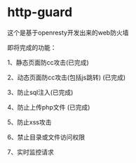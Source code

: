 http-guard
==========

这个是基于openresty开发出来的web防火墙

即将完成的功能：

1、静态页面防cc攻击(已完成)

2、动态页面防cc攻击(包括js跳转) (已完成)

3、防止sql注入(已完成)

4、防止上传php文件 (已完成)

5、防止xss攻击

6、禁止目录或文件访问权限

7、实时监控请求